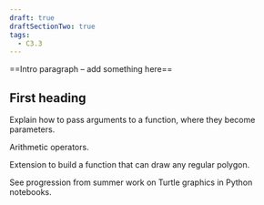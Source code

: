 ```yaml
---
draft: true
draftSectionTwo: true
tags:
  - C3.3
---
```


==Intro paragraph – add something here==

## First heading

Explain how to pass arguments to a function, where they become parameters. 

Arithmetic operators.

Extension to build a function that can draw any regular polygon.

See progression from summer work on Turtle graphics in Python notebooks.


